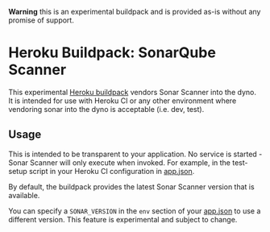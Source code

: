 **Warning** this is an experimental buildpack and is provided as-is without any
promise of support.

# Heroku Buildpack: SonarQube Scanner

This experimental [Heroku buildpack](http://devcenter.heroku.com/articles/buildpacks)
vendors Sonar Scanner into the dyno. It is intended for use with Heroku CI or any
other environment where vendoring sonar into the dyno is acceptable (i.e. dev, test).

## Usage

This is intended to be transparent to your application. No service is started - Sonar Scanner
will only execute when invoked. For example, in the test-setup script in your Heroku CI
configuration in [app.json](https://devcenter.heroku.com/articles/heroku-ci##specifying-custom-test-commands-the-scripts-key).

By default, the buildpack provides the latest Sonar Scanner version that is available. 

You can specify a `SONAR_VERSION` in the `env` section of your
[app.json](https://devcenter.heroku.com/articles/heroku-ci#environment-variables-env-key)
to use a different version. This feature is experimental and subject to change.